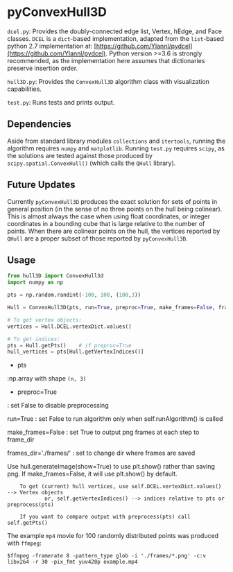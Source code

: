 # pyConvexHull3D

`dcel.py`: Provides the doubly-connected edge list, Vertex, hEdge, and Face classes. `DCEL` is a `dict`-based implementation, adapted from the `list`-based python 2.7 implementation at: [https://github.com/Ylannl/pydcel](https://github.com/Ylannl/pydcel). Python version >=3.6 is strongly recommended, as the implementation here assumes that dictionaries preserve insertion order.

`hull3D.py`: Provides the `ConvexHull3D` algorithm class with visualization capabilities.

`test.py`: Runs tests and prints output.

## Dependencies  

Aside from standard library modules `collections` and `itertools`, running the algorithm requires `numpy` and `matplotlib`. Running `test.py` requires `scipy`, as the solutions are tested against those produced by `scipy.spatial.ConvexHull()` (which calls the `QHull` library). 

## Future Updates

Currently `pyConvexHull3D` produces the exact solution for sets of points in general position (in the sense of no three points on the hull being colinear). This is almost always the case when using float coordinates, or integer coordinates in a bounding cube that is large relative to the number of points. When there are colinear points on the hull, the vertices reported by `QHull` are a proper subset of those reported by `pyConvexHull3D`.

## Usage
```Python
from hull3D import ConvexHull3d
import numpy as np

pts = np.random.randint(-100, 100, (100,3))

Hull = ConvexHull3D(pts, run=True, preproc=True, make_frames=False, frames_dir='./frames/')

# To get vertex objects:
vertices = Hull.DCEL.vertexDict.values()

# To get indices:
pts = Hull.getPts()    # if preproc=True
hull_vertices = pts[Hull.getVertexIndices()]
```

- pts

:np.array with shape `(n, 3)`

- preproc=True      

: set False to disable preprocessing

run=True          : set False to run algorithm only when self.runAlgorithm() is called

make_frames=False : set True to output png frames at each step to frame_dir

frames_dir='./frames/' : set to change dir where frames are saved

Use hull.generateImage(show=True) to use plt.show() rather than saving png. If make_frames=False, it will use plt.show() by default.

        To get (current) hull vertices, use self.DCEL.vertexDict.values() --> Vertex objects
                or, self.getVertexIndices() --> indices relative to pts or preprocess(pts)

        If you want to compare output with preprocess(pts) call self.getPts()





The example `mp4` movie for 100 randomly distributed points was produced with `ffmpeg`:
```
$ffmpeg -framerate 8 -pattern_type glob -i './frames/*.png' -c:v libx264 -r 30 -pix_fmt yuv420p example.mp4
```

